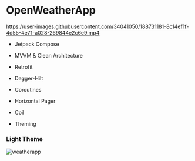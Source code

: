 # OpenWeatherApp

https://user-images.githubusercontent.com/34041050/188731181-8c14ef1f-4d55-4e71-a028-269844e2c6e9.mp4

* Jetpack Compose

* MVVM & Clean Architecture

* Retrofit

* Dagger-Hilt

* Coroutines

* Horizontal Pager

* Coil

* Theming

<h3>Light Theme</h3>

![weatherapp](https://user-images.githubusercontent.com/34041050/188736152-44debc18-cf82-46de-9fa4-895d8aa08222.png)
